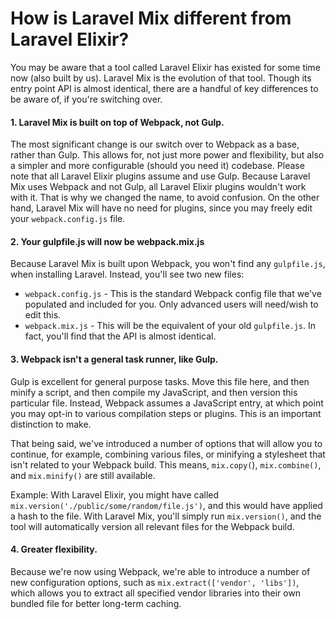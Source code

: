 # How is Laravel Mix different from Laravel Elixir?

You may be aware that a tool called Laravel Elixir has existed for some time now \(also built by us\). Laravel Mix is the evolution of that tool. Though its entry point API is almost identical, there are a handful of key differences to be aware of, if you're switching over.

#### 1. Laravel Mix is built on top of Webpack, not Gulp.

The most significant change is our switch over to Webpack as a base, rather than Gulp. This allows for, not just more power and flexibility, but also a simpler and more configurable \(should you need it\) codebase. Please note that all Laravel Elixir plugins assume and use Gulp. Because Laravel Mix uses Webpack and not Gulp, all Laravel Elixir plugins wouldn't work with it. That is why we changed the name, to avoid confusion. On the other hand, Laravel Mix will have no need for plugins, since you may freely edit your `webpack.config.js` file.

#### 2. Your gulpfile.js will now be webpack.mix.js

Because Laravel Mix is built upon Webpack, you won't find any `gulpfile.js`, when installing Laravel. Instead, you'll see two new files:

- `webpack.config.js` - This is the standard Webpack config file that we've populated and included for you. Only advanced users will need/wish to edit this.
- `webpack.mix.js` - This will be the equivalent of your old `gulpfile.js`. In fact, you'll find that the API is almost identical.

#### 3. Webpack isn't a general task runner, like Gulp.

Gulp is excellent for general purpose tasks. Move this file here, and then minify a script, and then compile my JavaScript, and then version this particular file. Instead, Webpack assumes a JavaScript entry, at which point you may opt-in to various compilation steps or plugins. This is an important distinction to make.

That being said, we've introduced a number of options that will allow you to continue, for example, combining various files, or minifying a stylesheet that isn't related to your Webpack build. This means, `mix.copy(`\), `mix.combine()`, and `mix.minify()` are still available.

Example: With Laravel Elixir, you might have called `mix.version('./public/some/random/file.js')`, and this would have applied a hash to the file. With Laravel Mix, you'll simply run `mix.version()`, and the tool will automatically version all relevant files for the Webpack build.

#### 4. Greater flexibility.

Because we're now using Webpack, we're able to introduce a number of new configuration options, such as `mix.extract(['vendor', 'libs'])`, which allows you to extract all specified vendor libraries into their own bundled file for better long-term caching.

